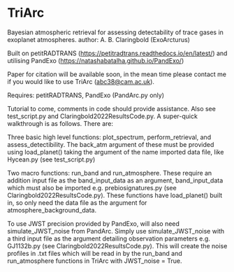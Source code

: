 # TriArc
Bayesian atmospheric retrieval for assessing detectability of trace gases in exoplanet atmospheres.
author: A. B. Claringbold (ExoArcturus)

Built on petitRADTRANS (https://petitradtrans.readthedocs.io/en/latest/)
and utilising PandExo (https://natashabatalha.github.io/PandExo/)

Paper for citation will be available soon, in the mean time please contact me if you would like to use TriArc (abc38@cam.ac.uk).

Requires:
petitRADTRANS,
PandExo (PandArc.py only)

Tutorial to come, comments in code should provide assistance. Also see test_script.py and Claringbold2022ResultsCode.py. A super-quick walkthrough is as follows. There are:

Three basic high level functions: plot_spectrum, perform_retrieval, and assess_detectibility.
The back_atm argument of these must be provided using load_planet() taking the argument of the name imported data file, like Hycean.py (see test_script.py)

Two macro functions: run_band and run_atmosphere.
These require an addition input file as the band_input_data as an argument, band_input_data which must also be imported e.g. prebiosignatures.py (see Claringbold2022ResultsCode.py). These functions have load_planet() built in, so only need the data file as the argument for atmosphere_background_data.

To use JWST precision provided by PandExo, will also need simulate_JWST_noise from PandArc.
Simply use simulate_JWST_noise with a third input file as the argument detailing observation parameters e.g. GJ1132b.py (see Claringbold2022ResultsCode.py).
This will create the noise profiles in .txt files which will be read in by the run_band and run_atmosphere functions in TriArc with JWST_noise = True.
